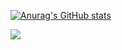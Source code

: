 [![Anurag's GitHub stats](https://github-readme-stats.vercel.app/api?username=ParkJinTol&show_icons=true&theme=tokyonight)](https://github.com/anuraghazra/github-readme-stats)

<a href="https://www.instagram.com/p_j_s0529" target="_blank"><img src="https://img.shields.io/badge/#E4405F?style=for-the-badge&logo=&logoColor=#E4405F"/></a>
